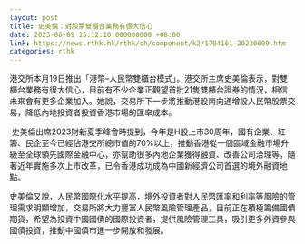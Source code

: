 ```yaml
---
layout: post
title: 史美倫：對股票雙櫃台業務有很大信心
date: 2023-06-09 15:12:10.000000000 +08:00
link: https://news.rthk.hk/rthk/ch/component/k2/1704161-20230609.htm
categories: rthk
---
```


港交所本月19日推出「港幣–人民幣雙櫃台模式」。港交所主席史美倫表示，對雙櫃台業務有很大信心，目前有不少企業正觀望首批21隻雙櫃台證券的情況，相信未來會有更多企業加入。她說，交易所下一步將推動港股南向通增設人民幣股票交易，降低內地投資者投資香港市場的匯率成本。

 史美倫出席2023財新夏季峰會時提到，今年是H股上市30周年，國有企業、紅籌、民企至今已經佔港交所總市值的70%以上，推動香港從一個區域金融市場升級至全球領先國際金融中心，亦幫助很多內地企業獲得融資、改善公司治理等，隨著近年實施多次上市改革，已令香港成功成為中國新經濟公司首選的境外融資地點。

史美倫又說，人民幣國際化水平提高，境外投資者對人民幣匯率和利率等風險的管理需求明顯增加，交易所將大力豐富人民幣風險管理產品，目前正在積極籌備國債期貨，希望為投資中國國債的國際投資者，提供風險管理工具，吸引更多外資參與國債投資，推動中國債市進一步開放和發展。
